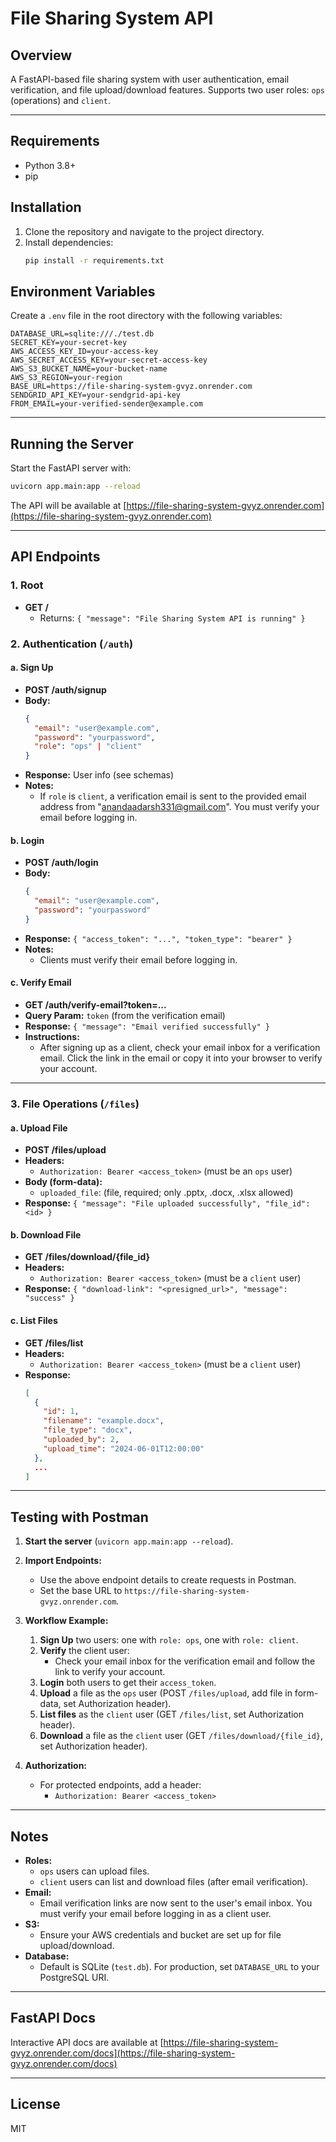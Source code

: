 # File Sharing System API

## Overview
A FastAPI-based file sharing system with user authentication, email verification, and file upload/download features. Supports two user roles: `ops` (operations) and `client`.

---

## Requirements
- Python 3.8+
- pip

## Installation
1. Clone the repository and navigate to the project directory.
2. Install dependencies:
   ```bash
   pip install -r requirements.txt
   ```

## Environment Variables
Create a `.env` file in the root directory with the following variables:

```
DATABASE_URL=sqlite:///./test.db
SECRET_KEY=your-secret-key
AWS_ACCESS_KEY_ID=your-access-key
AWS_SECRET_ACCESS_KEY=your-secret-access-key
AWS_S3_BUCKET_NAME=your-bucket-name
AWS_S3_REGION=your-region
BASE_URL=https://file-sharing-system-gvyz.onrender.com
SENDGRID_API_KEY=your-sendgrid-api-key
FROM_EMAIL=your-verified-sender@example.com
```

---

## Running the Server
Start the FastAPI server with:
```bash
uvicorn app.main:app --reload
```
The API will be available at [https://file-sharing-system-gvyz.onrender.com](https://file-sharing-system-gvyz.onrender.com)

---

## API Endpoints

### 1. **Root**
- **GET /**
  - Returns: `{ "message": "File Sharing System API is running" }`

### 2. **Authentication** (`/auth`)

#### a. **Sign Up**
- **POST /auth/signup**
- **Body:**
  ```json
  {
    "email": "user@example.com",
    "password": "yourpassword",
    "role": "ops" | "client"
  }
  ```
- **Response:** User info (see schemas)
- **Notes:**
  - If `role` is `client`, a verification email is sent to the provided email address from "anandaadarsh331@gmail.com". You must verify your email before logging in.

#### b. **Login**
- **POST /auth/login**
- **Body:**
  ```json
  {
    "email": "user@example.com",
    "password": "yourpassword"
  }
  ```
- **Response:** `{ "access_token": "...", "token_type": "bearer" }`
- **Notes:**
  - Clients must verify their email before logging in.

#### c. **Verify Email**
- **GET /auth/verify-email?token=...**
- **Query Param:** `token` (from the verification email)
- **Response:** `{ "message": "Email verified successfully" }`
- **Instructions:**
  - After signing up as a client, check your email inbox for a verification email. Click the link in the email or copy it into your browser to verify your account.

---

### 3. **File Operations** (`/files`)

#### a. **Upload File**
- **POST /files/upload**
- **Headers:**
  - `Authorization: Bearer <access_token>` (must be an `ops` user)
- **Body (form-data):**
  - `uploaded_file`: (file, required; only .pptx, .docx, .xlsx allowed)
- **Response:** `{ "message": "File uploaded successfully", "file_id": <id> }`

#### b. **Download File**
- **GET /files/download/{file_id}**
- **Headers:**
  - `Authorization: Bearer <access_token>` (must be a `client` user)
- **Response:** `{ "download-link": "<presigned_url>", "message": "success" }`

#### c. **List Files**
- **GET /files/list**
- **Headers:**
  - `Authorization: Bearer <access_token>` (must be a `client` user)
- **Response:**
  ```json
  [
    {
      "id": 1,
      "filename": "example.docx",
      "file_type": "docx",
      "uploaded_by": 2,
      "upload_time": "2024-06-01T12:00:00"
    },
    ...
  ]
  ```

---

## Testing with Postman

1. **Start the server** (`uvicorn app.main:app --reload`).
2. **Import Endpoints:**
   - Use the above endpoint details to create requests in Postman.
   - Set the base URL to `https://file-sharing-system-gvyz.onrender.com`.

3. **Workflow Example:**
   1. **Sign Up** two users: one with `role: ops`, one with `role: client`.
   2. **Verify** the client user:
      - Check your email inbox for the verification email and follow the link to verify your account.
   3. **Login** both users to get their `access_token`.
   4. **Upload** a file as the `ops` user (POST `/files/upload`, add file in form-data, set Authorization header).
   5. **List files** as the `client` user (GET `/files/list`, set Authorization header).
   6. **Download** a file as the `client` user (GET `/files/download/{file_id}`, set Authorization header).

4. **Authorization:**
   - For protected endpoints, add a header:
     - `Authorization: Bearer <access_token>`

---

## Notes
- **Roles:**
  - `ops` users can upload files.
  - `client` users can list and download files (after email verification).
- **Email:**
  - Email verification links are now sent to the user's email inbox. You must verify your email before logging in as a client user.
- **S3:**
  - Ensure your AWS credentials and bucket are set up for file upload/download.
- **Database:**
  - Default is SQLite (`test.db`). For production, set `DATABASE_URL` to your PostgreSQL URI.

---

## FastAPI Docs
Interactive API docs are available at [https://file-sharing-system-gvyz.onrender.com/docs](https://file-sharing-system-gvyz.onrender.com/docs)

---

## License
MIT 